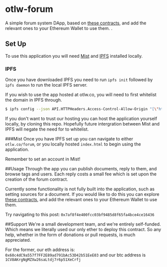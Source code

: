 # otlw-forum

A simple forum system DApp, based on [these contracts](https://github.com/otlw/otlw-publish), and add the relevant ones to your Ethereum Wallet to use them. .

## Set Up
To use this application you will need [Mist](https://github.com/ethereum/mist/) and [IPFS](https://ipfs.io) installed locally.

### IPFS
Once you have downloaded IPFS you need to run `ipfs init` followed by `ipfs daemon` to run the local IPFS server.

If you wish to use the app hosted at otlw.co, you will need to first whitelist the domain in IPFS through.
```bash
$ ipfs config --json API.HTTPHeaders.Access-Control-Allow-Origin "[\"http://otlw.co\"]"
```

If you don't want to trust our hosting you can host the application yourself locally, by cloning this repo. Hopefully future intergration between Mist and IPFS will negate the need for to whitelist.

###Mist
Once you have IPFS set up you can navigate to either `otlw.co/forum`, or you locally hosted `index.html` to begin using the application.

Remember to set an account in Mist!

##Usage
Through the app you can publish documents, reply to them, and browse tags and users. Each reply costs a small fee which is set upon the creation of the forum contract.

Currently some functionality is not fully built into the application, such as setting sources for a document. If you would like to do this you can explore [these contracts](https://github.com/otlw/otlw-publish), and add the relevant ones to your Ethereum Wallet to use them.

Try navigating to this post: `0x7af8f4e400fcc03bf9485d8f65fa4bce4ce16436`

##Support
We're a small development team, and we're entirely self-funded. Which means we literally used our only ether to deploy this contract. So any help, whether in the form of donations or pull requests, is much appreciated. 

For the former, our eth address is: `0x60c4dC9a557f7FF2E89ad791bAc53D42b51EeE03` and our btc address is `1CV8AKrgNgMZXw26saLtdj7r6p51XeCrfj`
